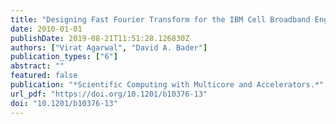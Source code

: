```yaml
---
title: "Designing Fast Fourier Transform for the IBM Cell Broadband Engine"
date: 2010-01-01
publishDate: 2019-08-21T11:51:28.126830Z
authors: ["Virat Agarwal", "David A. Bader"]
publication_types: ["6"]
abstract: ""
featured: false
publication: "*Scientific Computing with Multicore and Accelerators.*"
url_pdf: "https://doi.org/10.1201/b10376-13"
doi: "10.1201/b10376-13"
---
```


